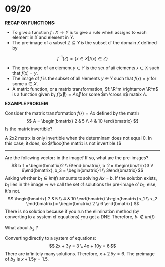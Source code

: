 # 09/20

**RECAP ON FUNCTIONS:**

* To give a function $f: X \rightarrow Y$ is to give a rule which assigns to each element in $X$ and element in $Y$. 
* The pre-image of a subset $Z \subseteq Y$ is the subset of the domain $X$ defined by 

$$
f^{-1}(Z) = \{x \in X|f(x) \in Z\}
$$

* The pre-image of an element $y \in Y$ is the set of all elements $x \in X$ such that $f(x) = y$. 
* The image of $f$ is the subset of all elements $y \in Y$ such that $f(x) = y$ for some $x \in X$. 
* A matrix function, or a matrix transformation, $f: \R^m \rightarrow \R^n$ is a function given by $f(\vec{x}) = A\vec{x}$ for some $m \cross n$ matrix $A$. 

**EXAMPLE PROBLEM**

Consider the matrix transformation $f(x) = Ax$ defined by the matrix
$$
A = 
\begin{bmatrix}
2 & 5 \\ 
4 & 10
\end{bmatrix}
$$
Is the matrix invertible? 

A 2x2 matrix is only invertible when the determinant does not equal 0. In this case, it does, so $\fbox{the matrix is not invertible.}$ 

---

Are the following vectors in the image? If so, what are the pre-images? 
$$
b_1 = \begin{bmatrix}2 \\ 6\end{bmatrix}, b_2 = \begin{bmatrix}3 \\ 6\end{bmatrix}, b_3 = \begin{bmatrix}1 \\ 3\end{bmatrix}
$$
Asking whether $b_1 \in im(f)$ amounts to solving $Ax = b$. If the solution exists, $b_1$ lies in the image => we call the set of solutions the pre-image of $b_1$; else, it's not. 
$$
\begin{bmatrix}
2 & 5 \\
4 & 10
\end{bmatrix}
\begin{bmatrix}
x_1 \\ 
x_2
\end{bmatrix} = 
\begin{bmatrix}
2 \\ 
6
\end{bmatrix}
$$
There is no solution because if you run the elimination method (by converting to a system of equations) you get a DNE. Therefore, $b_1 \notin im(f)$ 

What about $b_2$ ?

Converting directly to a system of equations: 
$$
2x + 3y = 3 \\ 
4x + 10y = 6
$$
There are infinitely many solutions. Therefore, $x + 2.5y = 6$. The preimage of $b_2$ is $x+1.5y = 1.5$. 
